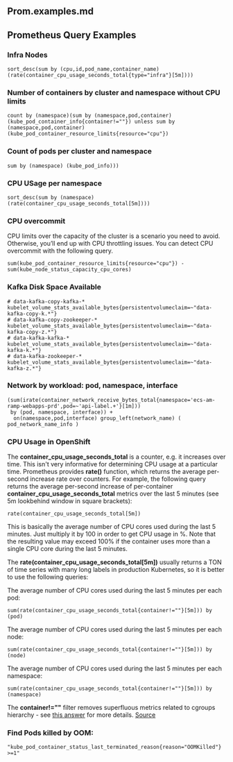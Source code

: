 
##	Prom.examples.md
##	Prometheus Query Examples

###	Infra Nodes
```
sort_desc(sum by (cpu,id,pod_name,container_name) (rate(container_cpu_usage_seconds_total{type="infra"}[5m])))
```

###	Number of containers by cluster and namespace without CPU limits

```
count by (namespace)(sum by (namespace,pod,container)(kube_pod_container_info{container!=""}) unless sum by (namespace,pod,container)(kube_pod_container_resource_limits{resource="cpu"})
```


###	Count of pods per cluster and namespace

```
sum by (namespace) (kube_pod_info)))
```

###	CPU USage per namespace

```
sort_desc(sum by (namespace) (rate(container_cpu_usage_seconds_total[5m])))
```

###	CPU overcommit

CPU limits over the capacity of the cluster is a scenario you need to avoid. Otherwise, you’ll end up with CPU throttling issues. You can detect CPU overcommit with the following query.

```
sum(kube_pod_container_resource_limits{resource="cpu"}) - sum(kube_node_status_capacity_cpu_cores)
```

### Kafka Disk Space Available
```
# data-kafka-copy-kafka-*
kubelet_volume_stats_available_bytes{persistentvolumeclaim=~"data-kafka-copy-k.*"}
# data-kafka-copy-zookeeper-*
kubelet_volume_stats_available_bytes{persistentvolumeclaim=~"data-kafka-copy-z.*"}
# data-kafka-kafka-*
kubelet_volume_stats_available_bytes{persistentvolumeclaim=~"data-kafka-k.*"}
# data-kafka-zookeeper-*
kubelet_volume_stats_available_bytes{persistentvolumeclaim=~"data-kafka-z.*"}
```

### Network by workload: pod, namespace, interface
```
(sum(irate(container_network_receive_bytes_total{namespace='ecs-am-ramp-webapps-prd',pod=~'api-label.+'}[1m]))
 by (pod, namespace, interface)) +
  on(namespace,pod,interface) group_left(network_name) ( pod_network_name_info )
```

### CPU Usage in OpenShift
The **container_cpu_usage_seconds_total** is a counter, e.g. it increases
over time. This isn't very informative for determining CPU usage at
a particular time. Prometheus provides **rate()** function, which returns
the average per-second increase rate over counters. For example, the
following query returns the average per-second increase of per-container
**container_cpu_usage_seconds_total** metrics over the last 5 minutes (see
5m lookbehind window in square brackets):

`rate(container_cpu_usage_seconds_total[5m])`

This is basically the average number of CPU cores used during the last
5 minutes. Just multiply it by 100 in order to get CPU usage in %. Note
that the resulting value may exceed 100% if the container uses more than
a single CPU core during the last 5 minutes.

The **rate(container_cpu_usage_seconds_total[5m])** usually returns
a TON of time series with many long labels in production Kubernetes,
so it is better to use the following queries:

The average number of CPU cores used during the last 5 minutes per each pod:
```
sum(rate(container_cpu_usage_seconds_total{container!=""}[5m])) by (pod)
```
The average number of CPU cores used during the last 5 minutes per each node:
```
sum(rate(container_cpu_usage_seconds_total{container!=""}[5m])) by (node)
```
The average number of CPU cores used during the last 5 minutes per each namespace:
```
sum(rate(container_cpu_usage_seconds_total{container!=""}[5m])) by (namespace)
```
The **container!=""** filter removes superfluous metrics related to cgroups hierarchy - see [this answer](https://stackoverflow.com/questions/69281327/why-container-memory-usage-is-doubled-in-cadvisor-metrics/69282328#69282328) for more details.
[Source](https://stackoverflow.com/questions/34923788/prometheus-convert-cpu-user-seconds-to-cpu-usage)

### Find Pods killed by OOM:
```
"kube_pod_container_status_last_terminated_reason{reason="OOMKilled"} >=1"
```
[//]: # ( vim: set ai noet nu sts=4 sw=4 ts=4 tw=78 filetype=markdown :)

